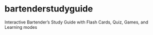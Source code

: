 # bartenderstudyguide
Interactive Bartender’s Study Guide with Flash Cards, Quiz, Games, and Learning modes
